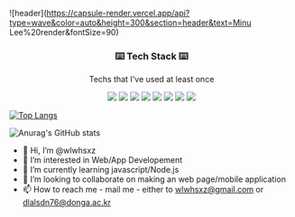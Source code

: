 ![header](https://capsule-render.vercel.app/api?type=wave&color=auto&height=300&section=header&text=Minu Lee%20render&fontSize=90)

<h3 align="center"> ⌨️ Tech Stack ⌨️ </h3>
<p align="center"> Techs that I've used at least once </p>

<p align="center">
<img src="https://img.shields.io/badge/Javascript-F7DF1E?style=for-the-badge&logo=Javascript&logoColor=white"/> <img src="https://img.shields.io/badge/React.js-3178C6?style=for-the-badge&logo=React&logoColor=white"/> <img src="https://img.shields.io/badge/TypeScript.js-61DAFB?style=for-the-badge&logo=TypeScript&logoColor=white"/> <img src="https://img.shields.io/badge/Node.js-339933?style=for-the-badge&logo=React&logoColor=white"/> <img src="https://img.shields.io/badge/React-Native-61DAFB?style=for-the-badge&logo=React-Native&logoColor=white"/> <img src="https://img.shields.io/badge/Python-3776AB?style=for-the-badge&logo=Python&logoColor=white"/> <img src="https://img.shields.io/badge/MySQL-4479A1?style=for-the-badge&logo=Python&logoColor=white"/> <img src="https://img.shields.io/badge/AWS-232F3E?style=for-the-badge&logo=Python&logoColor=white"/>  

[![Top Langs](https://github-readme-stats.vercel.app/api/top-langs/?username=wlwhsxz&layout=compact)](https://github.com/wlwhsxz/github-readme-stats)  


![Anurag's GitHub stats](https://github-readme-stats.vercel.app/api?username=wlwhsxz&show_icons=true&theme=gruvbox)  


  - 👋 Hi, I’m @wlwhsxz
- 👀 I’m interested in Web/App Developement
- 🌱 I’m currently learning javascript/Node.js
- 💞️ I’m looking to collaborate on making an web page/mobile application
- 📫 How to reach me - mail me - either to wlwhsxz@gmail.com or dlalsdn76@donga.ac.kr
</p>

<!---
wlwhsxz/wlwhsxz is a ✨ special ✨ repository because its `README.md` (this file) appears on your GitHub profile.
You can click the Preview link to take a look at your changes.
--->
